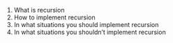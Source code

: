 1. What is recursion
2. How to implement recursion
3. In what situations you should implement recursion
4. In what situations you shouldn’t implement recursion
